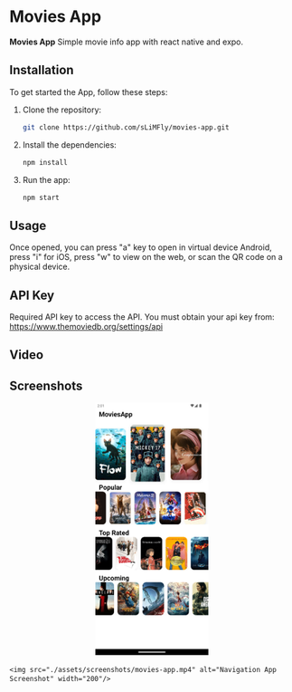 # Movies App

**Movies App** Simple movie info app with react native and expo.

## Installation

To get started the App, follow these steps:

1. Clone the repository:
   ```bash
   git clone https://github.com/sLiMFly/movies-app.git
   ```
2. Install the dependencies:
   ```bash
   npm install
   ```
3. Run the app:
   ```bash
   npm start
   ```

## Usage

Once opened, you can press "a" key to open in virtual device Android, press "i" for iOS, press "w" to view on the web, or scan the QR code on a physical device.

## API Key

Required API key to access the API.
You must obtain your api key from: https://www.themoviedb.org/settings/api

## Video

## Screenshots

<p align="center">
    <img src="./assets/screenshots/movies-app.png" alt="Navigation App Screenshot" width="200"/>

    <img src="./assets/screenshots/movies-app.mp4" alt="Navigation App Screenshot" width="200"/>

</p>

